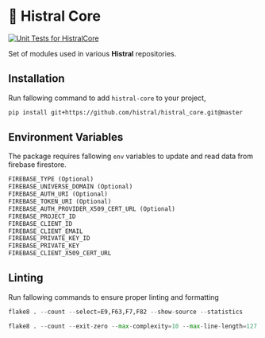 # 🧠 Histral Core

[![Unit Tests for HistralCore](https://github.com/histral/histral_core/actions/workflows/unit_tests.yml/badge.svg)](https://github.com/histral/histral_core/actions/workflows/unit_tests.yml)

Set of modules used in various **Histral** repositories.

## Installation

Run fallowing command to add `histral-core` to your project,

```bash
pip install git+https://github.com/histral/histral_core.git@master
```

## Environment Variables

The package requires fallowing `env` variables to update and read data from
firebase firestore.

```txt
FIREBASE_TYPE (Optional)
FIREBASE_UNIVERSE_DOMAIN (Optional)
FIREBASE_AUTH_URI (Optional)
FIREBASE_TOKEN_URI (Optional)
FIREBASE_AUTH_PROVIDER_X509_CERT_URL (Optional)
FIREBASE_PROJECT_ID
FIREBASE_CLIENT_ID
FIREBASE_CLIENT_EMAIL
FIREBASE_PRIVATE_KEY_ID
FIREBASE_PRIVATE_KEY
FIREBASE_CLIENT_X509_CERT_URL
```

## Linting

Run fallowing commands to ensure proper linting and formatting

```py
flake8 . --count --select=E9,F63,F7,F82 --show-source --statistics
```

```py
flake8 . --count --exit-zero --max-complexity=10 --max-line-length=127 --statistics --ignore=W293,W503
```
